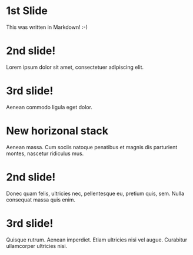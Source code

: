 # 1st Slide
This was written in Markdown! :-)




# 2nd slide!
Lorem ipsum dolor sit amet, consectetuer adipiscing elit. 




# 3rd slide!
Aenean commodo ligula eget dolor.








# New horizonal stack
Aenean massa. Cum sociis natoque penatibus et magnis dis parturient montes, nascetur ridiculus mus. 




# 2nd slide!
Donec quam felis, ultricies nec, pellentesque eu, pretium quis, sem. Nulla consequat massa quis enim.




# 3rd slide!
Quisque rutrum. Aenean imperdiet. Etiam ultricies nisi vel augue. Curabitur ullamcorper ultricies nisi. 

